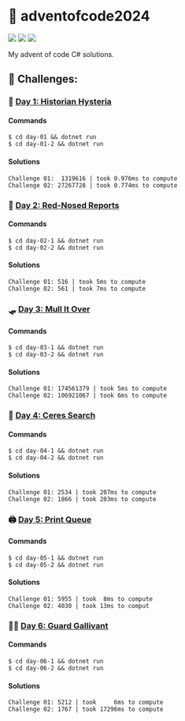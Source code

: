 # 🎄 adventofcode2024

![](https://img.shields.io/badge/day%20📅-12-blue)
![](https://img.shields.io/badge/days%20completed-6-red)
![](https://img.shields.io/badge/stars%20⭐-12-yellow)

My advent of code C# solutions.

## 🌋 Challenges:

### 📖 [Day 1: Historian Hysteria](https://adventofcode.com/2024/day/1)

#### Commands

```
$ cd day-01 && dotnet run
$ cd day-01-2 && dotnet run
```

#### Solutions

```
Challenge 01:  1319616 | took 0.976ms to compute
Challenge 02: 27267728 | took 0.774ms to compute
```

### 🦌 [Day 2: Red-Nosed Reports](https://adventofcode.com/2024/day/2)

#### Commands

```
$ cd day-02-1 && dotnet run
$ cd day-02-2 && dotnet run
```

#### Solutions

```
Challenge 01: 516 | took 5ms to compute
Challenge 02: 561 | took 7ms to compute
```

### 🛷 [Day 3: Mull It Over](https://adventofcode.com/2024/day/3)

#### Commands

```
$ cd day-03-1 && dotnet run
$ cd day-03-2 && dotnet run
```

#### Solutions

```
Challenge 01: 174561379 | took 5ms to compute
Challenge 02: 106921067 | took 6ms to compute
```

### 🎄 [Day 4: Ceres Search](https://adventofcode.com/2024/day/4)

#### Commands

```
$ cd day-04-1 && dotnet run
$ cd day-04-2 && dotnet run
```

#### Solutions

```
Challenge 01: 2534 | took 207ms to compute
Challenge 02: 1866 | took 203ms to compute
```

### 🖨️ [Day 5: Print Queue](https://adventofcode.com/2024/day/5)

#### Commands

```
$ cd day-05-1 && dotnet run
$ cd day-05-2 && dotnet run
```

#### Solutions

```
Challenge 01: 5955 | took  8ms to compute
Challenge 02: 4030 | took 13ms to comput
```

### 💂🏻 [Day 6: Guard Gallivant](https://adventofcode.com/2024/day/6)

#### Commands

```
$ cd day-06-1 && dotnet run
$ cd day-06-2 && dotnet run
```

#### Solutions

```
Challenge 01: 5212 | took     6ms to compute
Challenge 02: 1767 | took 17296ms to compute
```
